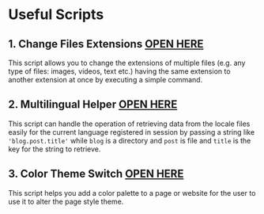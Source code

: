 Useful Scripts
==============

## 1. Change Files Extensions [OPEN HERE](https://github.com/Mustafa-Kamel/Useful-Scripts/tree/master/Change%20Files%20Extension)
This script allows you to change the extensions of multiple files (e.g. any type of files: images, videos, text etc.) having the same extension to another extension at once by executing a simple command.


## 2. Multilingual Helper [OPEN HERE](https://github.com/Mustafa-Kamel/Useful-Scripts/tree/master/Multilingual%20Helper)
This script can handle the operation of retrieving data from the locale files easily for the current language registered in session by passing a string like `'blog.post.title'` while `blog` is a directory and `post` is file and `title` is the key for the string to retrieve.


## 3. Color Theme Switch [OPEN HERE](https://github.com/Mustafa-Kamel/Useful-Scripts/tree/master/Color%20theme%20switch)
This script helps you add a color palette to a page or website for the user to use it to alter the page style theme.